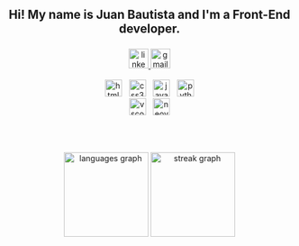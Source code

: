 <h2 align="center">Hi! My name is Juan Bautista and I'm a Front-End developer.</h2>

###

<div align="center">
  <a href="https://www.linkedin.com/in/juanbautistazunino/" target="_blank">
    <img src="https://img.shields.io/static/v1?message=LinkedIn&logo=linkedin&label=&color=0077B5&logoColor=white&labelColor=&style=for-the-badge" height="35" alt="linkedin logo"  />
  </a>
  <a href="mailto:zuninojuanbautista@gmail.com" target="_blank">
    <img src="https://img.shields.io/static/v1?message=Gmail&logo=gmail&label=&color=D14836&logoColor=white&labelColor=&style=for-the-badge" height="35" alt="gmail logo"  />
  </a>
</div>

<br clear="both">

<div align="center">
  <img src="https://skillicons.dev/icons?i=html" height="30" alt="html5 logo"  />
  <img width="5" />
  <img src="https://skillicons.dev/icons?i=css" height="30" alt="css3 logo"  />
  <img width="5" />
  <img src="https://skillicons.dev/icons?i=js" height="30" alt="javascript logo"  />
  <img width="5" />
  <img src="https://skillicons.dev/icons?i=py" height="30" alt="python logo"  />
</div>


<div align="center">
  <img src="https://skillicons.dev/icons?i=vscode" height="30" alt="vscode logo"  />
  <img width="5" />
  <img src="https://skillicons.dev/icons?i=neovim" height="30" alt="neovim logo"  />
</div>

###

<br clear="both">

###

<div align="center">
  <img src="https://github-readme-stats.vercel.app/api/top-langs?username=j-zunino&locale=en&hide_title=false&layout=compact&card_width=320&langs_count=5&theme=github_dark&hide_border=true&order=2" height="150" alt="languages graph"  />
  <img src="https://streak-stats.demolab.com?user=j-zunino&locale=en&mode=weekly&theme=github_dark&hide_border=true&border_radius=5&order=3" height="150" alt="streak graph"  />
</div>

###
